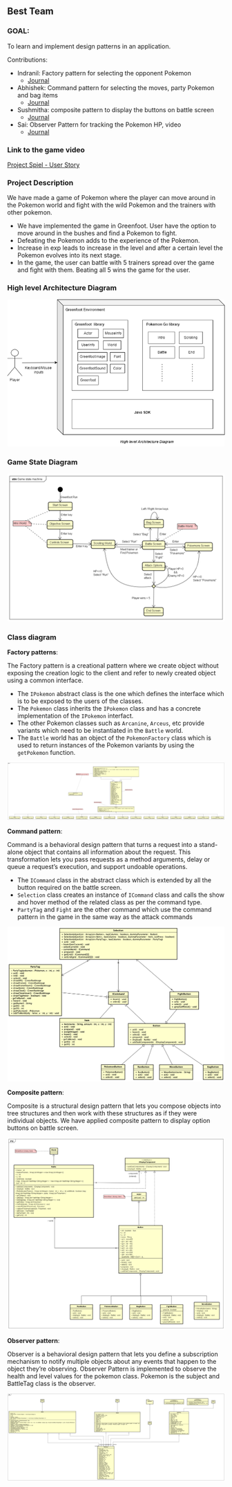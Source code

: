 ## Best Team

### GOAL:

To learn and implement design patterns in an application.

Contributions:

* Indranil: Factory pattern for selecting the opponent Pokemon
    - [Journal](journals/indranil.md)
* Abhishek: Command pattern for selecting the moves, party Pokemon and bag items
    - [Journal](journals/abhishek.md)
* Sushmitha: composite pattern to display the buttons on battle screen
    - [Journal](journals/sushmitha.md)
* Sai: Observer Pattern for tracking the Pokemon HP, video
    - [Journal](journals/sai.md)

### Link to the game video

[Project Spiel - User Story](https://www.youtube.com/watch?v=PAGUXUL7cts)

### Project Description

We have made a game of Pokemon where the player can move around in the Pokemon world and fight with the wild Pokemon and the trainers with other pokemon.

* We have implemented the game in Greenfoot. User have the option to move around in the bushes and find a Pokemon to fight.
* Defeating the Pokemon adds to the experience of the Pokemon.
* Increase in exp leads to increase in the level and after a certain level the Pokemon evolves into its next stage.
* In the game, the user can battle with 5 trainers spread over the game and fight with them. Beating all 5 wins the game for the user.
### High level Architecture Diagram
![High level Architecture Diagram](High_level_Architecture_diagram.png)

### Game State Diagram
![Game State Diagram](Game_state_machine.png)

### Class diagram

**Factory patterns**:

The Factory pattern is a creational pattern where we create object without exposing the creation logic to the client and refer to newly created object using a common interface.

* The `IPokemon` abstract class is the one which defines the interface which is to be exposed to the users of the classes.
* The `Pokemon` class inherits the `IPokemon` class and has a concrete implementation of the `IPokemon` interfact.
* The other Pokemon classes such as `Arcanine`, `Arceus`, etc provide variants which need to be instantiated in the `Battle` world.
* The `Battle` world has an object of the `PokemonFactory` class which is used to return instances of the Pokemon variants by using the `getPokemon` function.

![Factory pattern class diagram](factory_class_diagram.png)

**Command pattern**:

Command is a behavioral design pattern that turns a request into a stand-alone object that contains all information about the request. This transformation lets you pass requests as a method arguments, delay or queue a request’s execution, and support undoable operations.

* The `ICommand` class in the abstract class which is extended by all the button required on the battle screen.
* `Selection` class creates an instance of `ICommand` class and calls the show and hover method of the related class as per the command type.
* `PartyTag` and `Fight` are the other command which use the command pattern in the game in the same way as the attack commands

![command_pattern_class_diagram](command_pattern_class_diagram.png)

**Composite pattern**:

Composite is a structural design pattern that lets you compose objects into tree structures and then work with these structures as if they were individual objects.
We have applied composite pattern to display option buttons on battle screen.

![Composite pattern class diagram](Composite_pattern_Class_diagram.png)

**Observer pattern**:

Observer is a behavioral design pattern that lets you define a subscription mechanism to notify multiple objects about any events that happen to the object they’re observing. Observer Pattern is implemented to observe the health and level values for the pokemon class. Pokemon is the subject and BattleTag class is the observer.

![Observer Pattern class diagram](observer_class_diagram.png)
